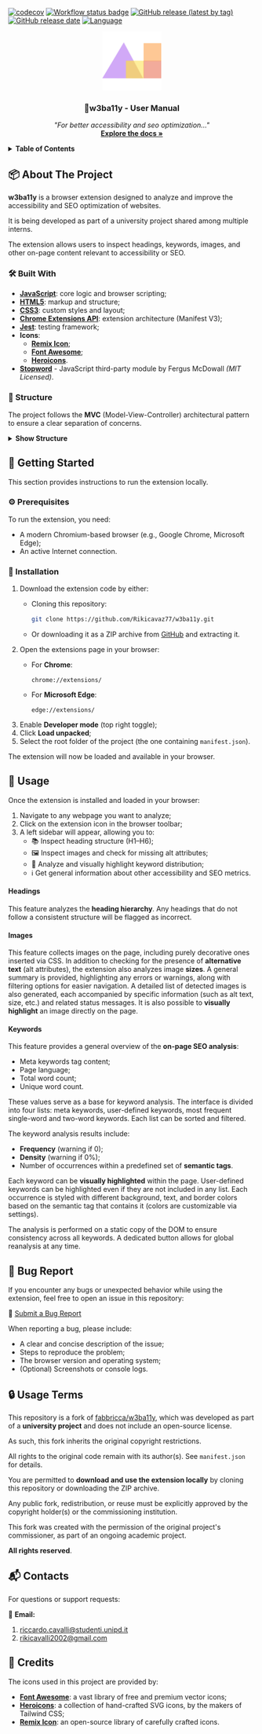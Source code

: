 [![codecov](https://codecov.io/gh/Rikicavaz77/w3ba11y/graph/badge.svg?token=1CR8AZRW61)](https://codecov.io/gh/Rikicavaz77/w3ba11y)
[![Workflow status badge](https://github.com/Rikicavaz77/w3ba11y/actions/workflows/test.yml/badge.svg)](https://github.com/Rikicavaz77/w3ba11y/actions/workflows/test.yml)
[![GitHub release (latest by tag)](https://img.shields.io/github/v/release/Rikicavaz77/w3ba11y)](https://github.com/Rikicavaz77/w3ba11y/releases)
[![GitHub release date](https://img.shields.io/github/release-date/Rikicavaz77/w3ba11y)](https://github.com/Rikicavaz77/w3ba11y/releases)
[![Language](https://img.shields.io/github/languages/top/Rikicavaz77/w3ba11y)](https://github.com/Rikicavaz77/w3ba11y)

<div align="center">
  <img src="static/img/icon.png" alt="w3ba11y logo" width="120" height="120">
  <h3 align="center">📘w3ba11y - User Manual</h3>
  <p align="center">
    <em>"For better accessibility and seo optimization..."</em>
    <br />
    <a href="https://github.com/Rikicavaz77/Stage-Docs"><strong>Explore the docs »</strong></a>
  </p>
</div>

<details>
  <summary><strong>Table of Contents</strong></summary>
  <ol>
    <li>
      <a href="#about-the-project">📦About The Project</a>
      <ul>
        <li><a href="#built-with">🛠️Built With</a></li>
        <li><a href="#structure">📁Structure</a></li>
      </ul>
    </li>
    <li>
      <a href="#getting-started">🔧Getting Started</a>
      <ul>
        <li><a href="#prerequisites">⚙️Prerequisites</a></li>
        <li><a href="#installation">💾Installation</a></li>
      </ul>
    </li>
    <li><a href="#usage">🚀Usage</a></li>
    <li><a href="#bug-report">🐞Bug Report</a></li>
    <li><a href="#usage-terms">🔒Usage Terms</a></li>
    <li><a href="#contacts">📬Contacts</a></li>
    <li><a href="#credits">📝Credits</a></li>
  </ol>
</details>

<!-- ABOUT THE PROJECT -->
## 📦 About The Project

**w3ba11y** is a browser extension designed to analyze and improve the accessibility and SEO optimization of websites.  

It is being developed as part of a university project shared among multiple interns.

The extension allows users to inspect headings, keywords, images, and other on-page content relevant to accessibility or SEO.

### 🛠️ Built With

- [**JavaScript**](https://developer.mozilla.org/en-US/docs/Web/JavaScript): core logic and browser scripting;
- [**HTML5**](https://developer.mozilla.org/en-US/docs/Web/Guide/HTML/HTML5): markup and structure;
- [**CSS3**](https://developer.mozilla.org/en-US/docs/Web/CSS): custom styles and layout;
- [**Chrome Extensions API**](https://developer.chrome.com/docs/extensions?hl=en): extension architecture (Manifest V3);
- [**Jest**](https://jestjs.io): testing framework; 
- **Icons**:
    - [**Remix Icon**](https://remixicon.com);
    - [**Font Awesome**](https://fontawesome.com);
    - [**Heroicons**](https://heroicons.com).
- [**Stopword**](https://github.com/fergiemcdowall/stopword) - JavaScript third-party module by Fergus McDowall *(MIT Licensed)*. 

### 📁 Structure

The project follows the **MVC** (Model-View-Controller) architectural pattern to ensure a clear separation of concerns.

<details>
  <summary><strong>Show Structure</strong></summary>
  <pre>
  .
  ├── main.js    
  ├── background.js      
  ├── interface.js       
  ├── manifest.json         
  ├── .github/
  │   └── workflows/                
  ├── heading/
  │   ├── main.js                   
  │   ├── controller/               
  │   ├── model/                    
  │   └── view/                     
  ├── img/
  │   ├── main.js                   
  │   ├── controller/               
  │   ├── model/                   
  │   └── view/                     
  ├── keyword/
  │   ├── main.js                   
  │   ├── controller/               
  │   ├── model/                    
  │   ├── services/
  │   │   └── strategy/             
  │   ├── utils/                    
  │   ├── view/                     
  │   └── tests/                    
  └── static/                      
      ├── fonts/                   
      ├── img/                     
      └── libs/    
  </pre>          
</details>   

<!-- GETTING STARTED -->
## 🔧 Getting Started

This section provides instructions to run the extension locally.

### ⚙️ Prerequisites

To run the extension, you need:

- A modern Chromium-based browser (e.g., Google Chrome, Microsoft Edge);
- An active Internet connection.

### 💾 Installation

1. Download the extension code by either:
    - Cloning this repository:

      ```bash
      git clone https://github.com/Rikicavaz77/w3ba11y.git
      ```

    - Or downloading it as a ZIP archive from [GitHub](https://github.com/Rikicavaz77/w3ba11y/archive/refs/heads/main.zip) and extracting it.
2. Open the extensions page in your browser:  
    - For **Chrome**:

      ```text
      chrome://extensions/
      ```

    - For **Microsoft Edge**:

      ```text
      edge://extensions/
      ```
3. Enable **Developer mode** (top right toggle);
4. Click **Load unpacked**;
5. Select the root folder of the project (the one containing `manifest.json`).

The extension will now be loaded and available in your browser.

<!-- USAGE -->
## 🚀 Usage

Once the extension is installed and loaded in your browser:

1. Navigate to any webpage you want to analyze;
2. Click on the extension icon in the browser toolbar;
3. A left sidebar will appear, allowing you to:
    - 📚 Inspect heading structure (H1–H6);
    - 🖼️ Inspect images and check for missing alt attributes;
    - 🔑 Analyze and visually highlight keyword distribution;
    - ℹ️ Get general information about other accessibility and SEO metrics.

#### Headings

This feature analyzes the **heading hierarchy**. Any headings that do not follow a consistent structure will be flagged as incorrect.

#### Images

This feature collects images on the page, including purely decorative ones inserted via CSS. In addition to checking for the presence of **alternative text** (alt attributes), the extension also analyzes image **sizes**. A general summary is provided, highlighting any errors or warnings, along with filtering options for easier navigation. A detailed list of detected images is also generated, each accompanied by specific information (such as alt text, size, etc.) and related status messages. It is also possible to **visually highlight** an image directly on the page.

#### Keywords

This feature provides a general overview of the **on-page SEO analysis**:
- Meta keywords tag content;
- Page language;
- Total word count;
- Unique word count.

These values serve as a base for keyword analysis. The interface is divided into four lists: meta keywords, user-defined keywords, most frequent single-word and two-word keywords. Each list can be sorted and filtered.

The keyword analysis results include:
- **Frequency** (warning if 0);
- **Density** (warning if 0%);
- Number of occurrences within a predefined set of **semantic tags**.

Each keyword can be **visually highlighted** within the page. User-defined keywords can be highlighted even if they are not included in any list. Each occurrence is styled with different background, text, and border colors based on the semantic tag that contains it (colors are customizable via settings).

The analysis is performed on a static copy of the DOM to ensure consistency across all keywords. A dedicated button allows for global reanalysis at any time.

<!-- BUG REPORT -->
## 🐞 Bug Report

If you encounter any bugs or unexpected behavior while using the extension, feel free to open an issue in this repository:

🔗 [Submit a Bug Report](https://github.com/Rikicavaz77/w3ba11y/issues)

When reporting a bug, please include:
- A clear and concise description of the issue;
- Steps to reproduce the problem;
- The browser version and operating system;
- (Optional) Screenshots or console logs.

<!-- LICENSE -->
## 🔒 Usage Terms

This repository is a fork of [fabbricca/w3ba11y](https://github.com/fabbricca/w3ba11y), which was developed as part of a **university project** and does not include an open-source license.  

As such, this fork inherits the original copyright restrictions.

All rights to the original code remain with its author(s). See `manifest.json` for details. 

You are permitted to **download and use the extension locally** by cloning this repository or downloading the ZIP archive.

Any public fork, redistribution, or reuse must be explicitly approved by the copyright holder(s) or the commissioning institution.

This fork was created with the permission of the original project's commissioner, as part of an ongoing academic project.  

**All rights reserved**.

<!-- CONTACTS -->
## 📬 Contacts

For questions or support requests:

📧 **Email:**
1. [riccardo.cavalli@studenti.unipd.it](mailto:riccardo.cavalli@studenti.unipd.it)
2. [rikicavalli2002@gmail.com](mailto:rikicavalli2002@gmail.com)

<!-- CREDITS -->
## 📝 Credits

The icons used in this project are provided by:

- [**Font Awesome**](https://fontawesome.com): a vast library of free and premium vector icons;
- [**Heroicons**](https://heroicons.com): a collection of hand-crafted SVG icons, by the makers of Tailwind CSS;
- [**Remix Icon**](https://remixicon.com): an open-source library of carefully crafted icons.
